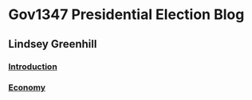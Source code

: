 # Gov1347 Presidential Election Blog
## Lindsey Greenhill

### [Introduction](intro.md)

### [Economy](Econ.md)
